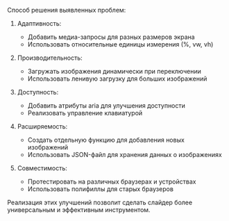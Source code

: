 Способ решения выявленных проблем:

1.  Адаптивность:
    -   Добавить медиа-запросы для разных размеров экрана
    -   Использовать относительные единицы измерения (%, vw, vh)

1.  Производительность:
    -   Загружать изображения динамически при переключении
    -   Использовать ленивую загрузку для больших изображений

1.  Доступность:
    -   Добавить атрибуты aria для улучшения доступности
    -   Реализовать управление клавиатурой

1.  Расширяемость:
    -   Создать отдельную функцию для добавления новых изображений
    -   Использовать JSON-файл для хранения данных о изображениях

1.  Совместимость:
    -   Протестировать на различных браузерах и устройствах
    -   Использовать полифиллы для старых браузеров

Реализация этих улучшений позволит сделать слайдер более универсальным и эффективным инструментом.